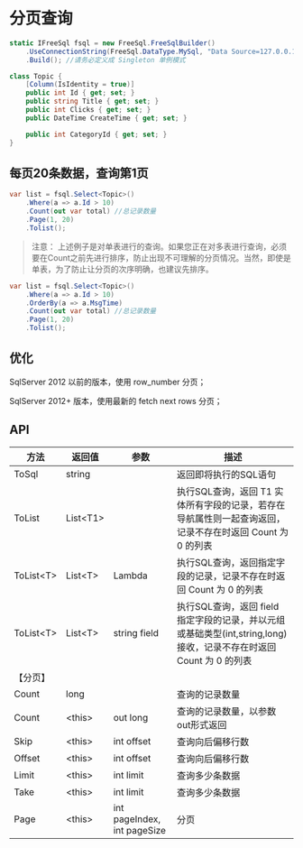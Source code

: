 # 分页查询

```csharp
static IFreeSql fsql = new FreeSql.FreeSqlBuilder()
    .UseConnectionString(FreeSql.DataType.MySql, "Data Source=127.0.0.1;Port=3306;User ID=root;Password=root;Initial Catalog=cccddd;Charset=utf8;SslMode=none;Max pool size=10")
    .Build(); //请务必定义成 Singleton 单例模式

class Topic {
    [Column(IsIdentity = true)]
    public int Id { get; set; }
    public string Title { get; set; }
    public int Clicks { get; set; }
    public DateTime CreateTime { get; set; }

    public int CategoryId { get; set; }
}
```

## 每页20条数据，查询第1页

```csharp
var list = fsql.Select<Topic>()
    .Where(a => a.Id > 10)
    .Count(out var total) //总记录数量
    .Page(1, 20)
    .Tolist();
```

> 注意： 上述例子是对单表进行的查询。如果您正在对多表进行查询，必须要在Count之前先进行排序，防止出现不可理解的分页情况。当然，即使是单表，为了防止让分页的次序明确，也建议先排序。

```csharp
var list = fsql.Select<Topic>()
    .Where(a => a.Id > 10)
    .OrderBy(a => a.MsgTime)
    .Count(out var total) //总记录数量
    .Page(1, 20)
    .Tolist();
```

## 优化

SqlServer 2012 以前的版本，使用 row_number 分页；

SqlServer 2012+ 版本，使用最新的 fetch next rows 分页；

## API

| 方法        | 返回值     | 参数                        | 描述                                                                                                                |
| ----------- | ---------- | --------------------------- | ------------------------------------------------------------------------------------------------------------------- |
| ToSql       | string     |                             | 返回即将执行的SQL语句                                                                                               |
| ToList      | List\<T1\> |                             | 执行SQL查询，返回 T1 实体所有字段的记录，若存在导航属性则一起查询返回，记录不存在时返回 Count 为 0 的列表           |
| ToList\<T\> | List\<T\>  | Lambda                      | 执行SQL查询，返回指定字段的记录，记录不存在时返回 Count 为 0 的列表                                                 |
| ToList\<T\> | List\<T\>  | string field                | 执行SQL查询，返回 field 指定字段的记录，并以元组或基础类型(int,string,long)接收，记录不存在时返回 Count 为 0 的列表 |
| 【分页】    |
| Count       | long       |                             | 查询的记录数量                                                                                                      |
| Count       | \<this\>   | out long                    | 查询的记录数量，以参数out形式返回                                                                                   |
| Skip        | \<this\>   | int offset                  | 查询向后偏移行数                                                                                                    |
| Offset      | \<this\>   | int offset                  | 查询向后偏移行数                                                                                                    |
| Limit       | \<this\>   | int limit                   | 查询多少条数据                                                                                                      |
| Take        | \<this\>   | int limit                   | 查询多少条数据                                                                                                      |
| Page        | \<this\>   | int pageIndex, int pageSize | 分页                                                                                                                |
